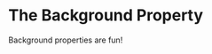 <!DOCTYPE html>
<html>
<head>
	<meta charset="utf-8">
	<title>Background</title>
	<style>
		#bg {
			width: 500px;
			height: 500px;
			background-color: blue;
			/*background-image: url("2.jpg.jpg");
			background-repeat: no-repeat;
			background-position: top left;
			 we cane make it all at one program instruct*/
			background: url('2.jpg.jpg') no-repeat left center;
			/*background: url('small.png') no-repeat left;*/
		}
	</style>
</head>
<body>
<h1>The Background Property</h1>
<div id="bg">Background properties are fun!</div>
</body>
</html>
